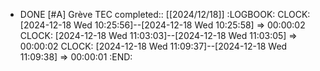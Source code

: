 - DONE [#A] Grève TEC
  completed:: [[2024/12/18]]
  :LOGBOOK:
  CLOCK: [2024-12-18 Wed 10:25:56]--[2024-12-18 Wed 10:25:58] =>  00:00:02
  CLOCK: [2024-12-18 Wed 11:03:03]--[2024-12-18 Wed 11:03:05] =>  00:00:02
  CLOCK: [2024-12-18 Wed 11:09:37]--[2024-12-18 Wed 11:09:38] =>  00:00:01
  :END: